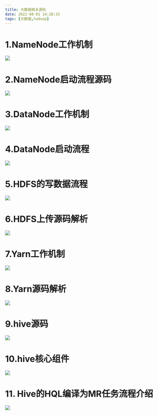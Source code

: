 ```yaml
---
title: 大数据相关源码
date: 2022-08-01 14:28:33
tags: [大数据,hadoop]
---
```

# 1.NameNode工作机制
![](/img/2022-08-01/7.png)
<!--more-->
# 2.NameNode启动流程源码
![](/img/2022-08-01/8.png)
# 3.DataNode工作机制
![](/img/2022-08-01/9.png)
# 4.DataNode启动流程
![](/img/2022-08-01/10.png)
# 5.HDFS的写数据流程
![](/img/2022-08-01/11.png)
# 6.HDFS上传源码解析
![](/img/2022-08-01/12.png)
# 7.Yarn工作机制
![](/img/2022-08-01/13.png)
# 8.Yarn源码解析
![](/img/2022-08-01/14.png)
# 9.hive源码
![](/img/2022-08-01/15.png)
# 10.hive核心组件
![](/img/2022-08-01/16.png)
# 11. Hive的HQL编译为MR任务流程介绍
![](/img/2022-08-01/17.png)